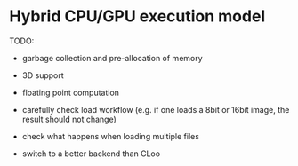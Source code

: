 Hybrid CPU/GPU execution model
==============================


TODO: 

- garbage collection and pre-allocation of memory

- 3D support

- floating point computation

- carefully check load workflow (e.g. if one loads a 8bit or 16bit image, the result should not change)

- check what happens when loading multiple files

- switch to a better backend than CLoo

